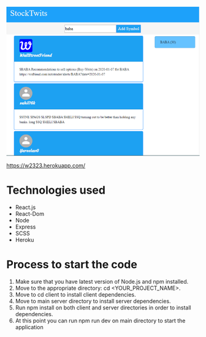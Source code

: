 

![](images/stock.png)

 https://w2323.herokuapp.com/

# Technologies used 
  - React.js   
  - React-Dom
  - Node
  - Express
  - SCSS
  - Heroku

  
  # Process to start the code
  
  1. Make sure that you have latest version of Node.js and npm installed.
  2. Move to the appropriate directory: cd <YOUR_PROJECT_NAME>.
  3. Move to cd client to install client dependencies. 
  4. Move to main server directory to install server dependencies.
  4. Run npm install on both client and server directories in order to install dependencies.
  5. At this point you can run npm run dev on main directory to start the application 

